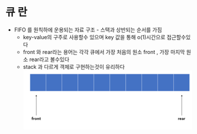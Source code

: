 # 큐 란

- FIFO 를 원칙하에 운용되는 자료 구조 - 스택과 상반되는 순서를 가짐
  - key-value의 구주로 사용할수 있으며 key 값을 통해 o(1)시간으로 접근할수있다
  - front 와 rear라는 용어는 각각 큐에서 가장 처음의 원소 front , 가장 마지막 원소 rear라고 볼수있다
  - stack 과 다르게 객체로 구현하는것이 유리하다
    <img src="image.png" alt="Directed Graph" width="500" />
